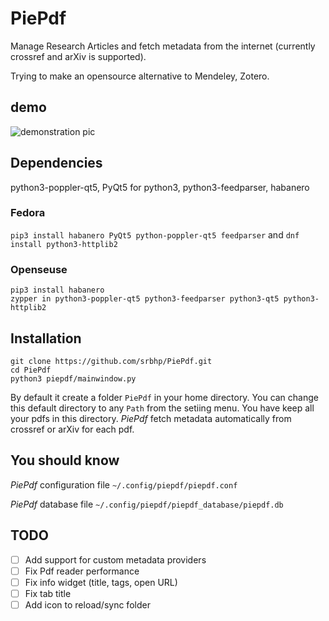 # PiePdf

Manage Research Articles  and fetch metadata from the internet (currently crossref and arXiv is supported). 

Trying to  make an opensource alternative to Mendeley, Zotero.

## demo

![demonstration pic](https://github.com/srbhp/PiePdf/raw/master/demo.gif) 


## Dependencies 
python3-poppler-qt5, PyQt5 for python3, python3-feedparser, habanero

### Fedora

`pip3 install habanero PyQt5 python-poppler-qt5 feedparser` and `dnf install python3-httplib2`


### Openseuse

```
pip3 install habanero 
zypper in python3-poppler-qt5 python3-feedparser python3-qt5 python3-httplib2
```

## Installation 
```
git clone https://github.com/srbhp/PiePdf.git
cd PiePdf
python3 piepdf/mainwindow.py
```
By default it create a folder `PiePdf`
 in your home directory. You can change this default directory to any `Path` from the setiing menu.
 You have keep all your pdfs in this directory. *PiePdf* fetch metadata automatically 
 from crossref or arXiv for each pdf.

## You should know 
*PiePdf* configuration file  `~/.config/piepdf/piepdf.conf`

*PiePdf* database file  `~/.config/piepdf/piepdf_database/piepdf.db`


## TODO

- [ ] Add support for custom metadata providers 
- [ ] Fix Pdf reader performance 
- [ ] Fix info widget (title, tags, open URL)
- [ ] Fix tab title 
- [ ] Add icon to reload/sync folder
